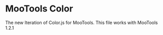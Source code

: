 MooTools Color
==============

The new Iteration of Color.js for MooTools.
This file works with MooTools 1.2.1